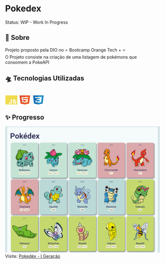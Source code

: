 # Pokedex

Status: WIP - Work In Progress <br>


## 📎 Sobre 

Projeto proposto pela DIO no ⭐ Bootcamp Orange Tech + ⭐ <br>
O Projeto consiste na criação de uma listagem de pokémons que consomem a PokeAPI

## 🛸 Tecnologias Utilizadas

<div style="display: inline_block"><br>
  
  <img align="center" alt="Metzker-Js" height="30" width="40" src="https://raw.githubusercontent.com/devicons/devicon/master/icons/javascript/javascript-plain.svg">
  <img align="center" alt="Metzker-HTML" height="30" width="40" src="https://raw.githubusercontent.com/devicons/devicon/master/icons/html5/html5-original.svg">
  <img align="center" alt="Metzker-CSS" height="30" width="40" src="https://raw.githubusercontent.com/devicons/devicon/master/icons/css3/css3-original.svg">

</div>

## ✨ Progresso

<img src="./assets/img/apresentationMenu.png" alt="Pre visualização da pokédex, lista de pokemons"> <br>
Visite: <a href="https://pokedex-imetzker.netlify.app/" rel="Site" target="_blank">Pokedéx - I Geração</a>